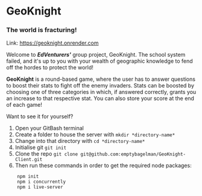 # GeoKnight

### The world is fracturing!

Link: https://geoknight.onrender.com

Welcome to **_EdVenturers'_** group project, GeoKnight. 
The school system failed, and it's up to you with your wealth of geographic knowledge to fend off the hordes to protect the world!

**GeoKnight** is a round-based game, where the user has to answer questions to boost their stats to fight off the enemy invaders. Stats can be boosted by choosing one of three categories in which, if answered correctly, grants you an increase to that respective stat.
You can also store your score at the end of each game!

Want to see it for yourself?

1. Open your GitBash terminal
2. Create a folder to house the server with ```mkdir *directory-name*```
3. Change into that directory with ```cd *directory-name*```
4. Initialise git ```git init```
5. Clone the repo ```git clone git@github.com:emptybagelman/GeoKnight-Client.git```
6. Then run these commands in order to get the required node packages:

```
    npm init
    npm i concurrently
    npm i live-server
    

```